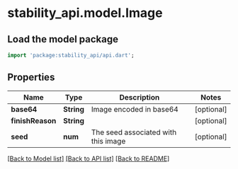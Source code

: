 # stability_api.model.Image

## Load the model package
```dart
import 'package:stability_api/api.dart';
```

## Properties
Name | Type | Description | Notes
------------ | ------------- | ------------- | -------------
**base64** | **String** | Image encoded in base64 | [optional] 
**finishReason** | **String** |  | [optional] 
**seed** | **num** | The seed associated with this image | [optional] 

[[Back to Model list]](../README.md#documentation-for-models) [[Back to API list]](../README.md#documentation-for-api-endpoints) [[Back to README]](../README.md)


